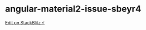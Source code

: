 # angular-material2-issue-sbeyr4

[Edit on StackBlitz ⚡️](https://stackblitz.com/edit/angular-material2-issue-sbeyr4)